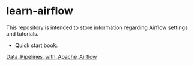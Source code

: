 # learn-airflow

This repository is intended to store information regarding Airflow settings and tutorials.

* Quick start book:

[Data_Pipelines_with_Apache_Airflow](https://biconsult.ru/files/Data_warehouse/Bas_P_Harenslak%2C_Julian_Rutger_de_Ruiter_Data_Pipelines_with_Apache.pdf)
